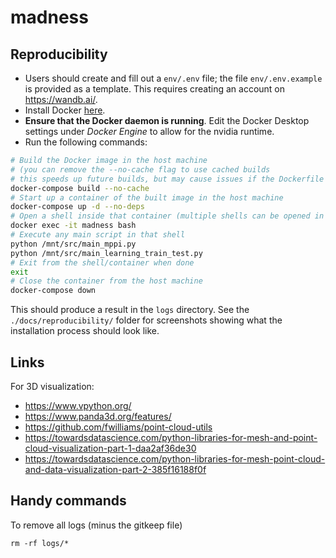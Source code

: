 # madness

## Reproducibility

- Users should create and fill out a ```env/.env``` file; the file ```env/.env.example``` is provided as a template. This requires creating an account on https://wandb.ai/.
- Install Docker [here](https://docs.docker.com/engine/install/).
- **Ensure that the Docker daemon is running**. Edit the Docker Desktop settings under *Docker Engine* to allow for the nvidia runtime.
- Run the following commands:

```bash
# Build the Docker image in the host machine
# (you can remove the --no-cache flag to use cached builds
# this speeds up future builds, but may cause issues if the Dockerfile is edited)
docker-compose build --no-cache
# Start up a container of the built image in the host machine
docker-compose up -d --no-deps
# Open a shell inside that container (multiple shells can be opened in one container)
docker exec -it madness bash
# Execute any main script in that shell
python /mnt/src/main_mppi.py
python /mnt/src/main_learning_train_test.py
# Exit from the shell/container when done
exit
# Close the container from the host machine
docker-compose down
```

This should produce a result in the ```logs``` directory. See the ```./docs/reproducibility/``` folder for screenshots showing what the installation process should look like.

## Links

For 3D visualization:

- https://www.vpython.org/
- https://www.panda3d.org/features/
- https://github.com/fwilliams/point-cloud-utils
- https://towardsdatascience.com/python-libraries-for-mesh-and-point-cloud-visualization-part-1-daa2af36de30
- https://towardsdatascience.com/python-libraries-for-mesh-point-cloud-and-data-visualization-part-2-385f16188f0f

## Handy commands

To remove all logs (minus the gitkeep file)
```
rm -rf logs/*
```

